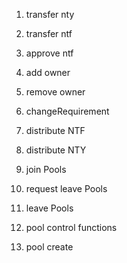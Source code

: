 1. transfer nty
2. transfer ntf
3. approve ntf
4. add owner
5. remove owner
6. changeRequirement

7. distribute NTF
8. distribute NTY
9. join Pools
10. request leave Pools
11. leave Pools
12. pool control functions
13. pool create